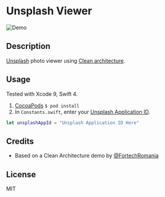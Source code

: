 # Unsplash Viewer

![Demo](https://user-images.githubusercontent.com/3298414/30434179-8a489c26-99a1-11e7-8fdb-7fd93e2ac829.gif)

## Description

[Unsplash](https://unsplash.com) photo viewer using [Clean architecture](https://8thlight.com/blog/uncle-bob/2012/08/13/the-clean-architecture.html).

## Usage

Tested with Xcode 9, Swift 4.

1. [CocoaPods](https://cocoapods.org) `$ pod install`
2. In `Constants.swift`, enter your [Unsplash Application ID](https://unsplash.com/oauth/applications).

```Swift
let unsplashAppId = "Unsplash Application ID Here"
```

## Credits

* Based on a Clean Architecture demo by [@FortechRomania](https://github.com/FortechRomania)

## License

MIT
